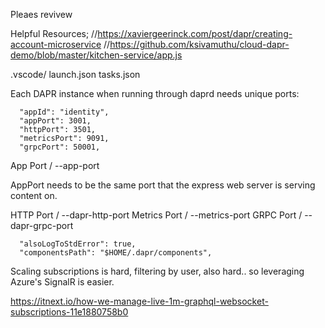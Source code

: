 Pleaes revivew 


Helpful Resources;
//https://xaviergeerinck.com/post/dapr/creating-account-microservice
//https://github.com/ksivamuthu/cloud-dapr-demo/blob/master/kitchen-service/app.js

 
 .vscode/
    launch.json
    tasks.json

Each DAPR instance when running through daprd needs unique ports:

      "appId": "identity",
      "appPort": 3001,
      "httpPort": 3501,
      "metricsPort": 9091,
      "grpcPort": 50001,

App Port / --app-port

AppPort needs to be the same port that the express web server is serving content on.


HTTP Port / --dapr-http-port
Metrics Port / --metrics-port
GRPC Port / --dapr-grpc-port



      "alsoLogToStdError": true,
      "componentsPath": "$HOME/.dapr/components",



Scaling subscriptions is hard, filtering by user, also hard.. so leveraging Azure's SignalR is easier.

https://itnext.io/how-we-manage-live-1m-graphql-websocket-subscriptions-11e1880758b0